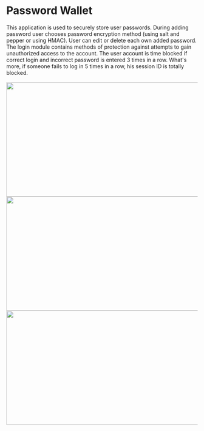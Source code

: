 # Password Wallet
This application is used to securely store user passwords. During adding password user chooses password encryption method (using salt and pepper or using HMAC). User can edit or delete each own added password. The login module contains methods of protection against attempts to gain unauthorized access to the account. The user account is time blocked if correct login and incorrect password is entered 3 times in a row. What's more, if someone fails to log in 5 times in a row, his session ID is totally blocked.
<br />
<br />
<img src="https://user-images.githubusercontent.com/80048198/228233608-615f29d4-260e-48d8-bc25-890006d4e8ff.jpg" width="600" height="300">
<img src="https://user-images.githubusercontent.com/80048198/228233616-709d32bd-a619-42b1-8755-853b7a0fec9a.jpg" width="600" height="300">
<img src="https://user-images.githubusercontent.com/80048198/228233631-a8539349-25ab-4e9a-9b1b-5ad41a480582.jpg" width="600" height="300">
